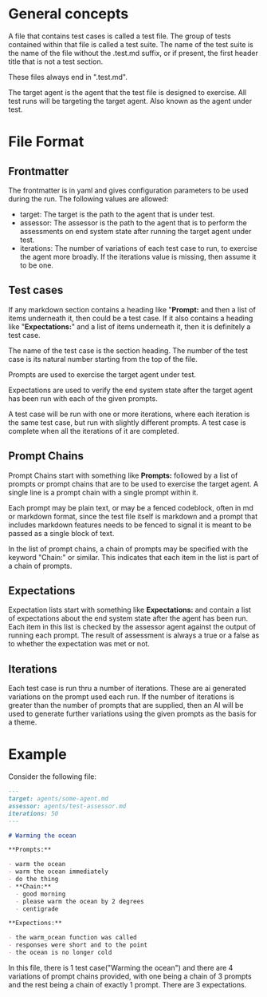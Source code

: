 # General concepts

A file that contains test cases is called a test file. The group of tests
contained within that file is called a test suite. The name of the test suite is
the name of the file without the .test.md suffix, or if present, the first
header title that is not a test section.

These files always end in ".test.md".

The target agent is the agent that the test file is designed to exercise. All
test runs will be targeting the target agent. Also known as the agent under
test.

# File Format

## Frontmatter

The frontmatter is in yaml and gives configuration parameters to be used during
the run. The following values are allowed:

- target: The target is the path to the agent that is under test.
- assessor: The assessor is the path to the agent that is to perform the
  assessments on end system state after running the target agent under test.
- iterations: The number of variations of each test case to run, to exercise the
  agent more broadly. If the iterations value is missing, then assume it to be
  one.

## Test cases

If any markdown section contains a heading like "**Prompt:** and then a list of
items underneath it, then could be a test case. If it also contains a heading
like "**Expectations:**" and a list of items underneath it, then it is
definitely a test case.

The name of the test case is the section heading. The number of the test case is
its natural number starting from the top of the file.

Prompts are used to exercise the target agent under test.

Expectations are used to verify the end system state after the target agent has
been run with each of the given prompts.

A test case will be run with one or more iterations, where each iteration is the
same test case, but run with slightly different prompts. A test case is complete
when all the iterations of it are completed.

## Prompt Chains

Prompt Chains start with something like **Prompts:** followed by a list of
prompts or prompt chains that are to be used to exercise the target agent. A
single line is a prompt chain with a single prompt within it.

Each prompt may be plain text, or may be a fenced codeblock, often in md or
markdown format, since the test file itself is markdown and a prompt that
includes markdown features needs to be fenced to signal it is meant to be passed
as a single block of text.

In the list of prompt chains, a chain of prompts may be specified with the
keyword "Chain:" or similar. This indicates that each item in the list is part
of a chain of prompts.

## Expectations

Expectation lists start with something like **Expectations:** and contain a list
of expectations about the end system state after the agent has been run. Each
item in this list is checked by the assessor agent against the output of running
each prompt. The result of assessment is always a true or a false as to whether
the expectation was met or not.

## Iterations

Each test case is run thru a number of iterations. These are ai generated
variations on the prompt used each run. If the number of iterations is greater
than the number of prompts that are supplied, then an AI will be used to
generate further variations using the given prompts as the basis for a theme.

# Example

Consider the following file:

```md
---
target: agents/some-agent.md
assessor: agents/test-assessor.md
iterations: 50
---

# Warming the ocean

**Prompts:**

- warm the ocean
- warm the ocean immediately
- do the thing
- **Chain:**
  - good morning
  - please warm the ocean by 2 degrees
  - centigrade

**Expections:**

- the warm_ocean function was called
- responses were short and to the point
- the ocean is no longer cold
```

In this file, there is 1 test case("Warming the ocean") and there are 4
variations of prompt chains provided, with one being a chain of 3 prompts and
the rest being a chain of exactly 1 prompt. There are 3 expectations.
